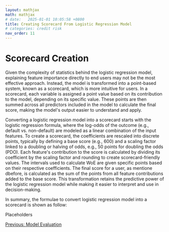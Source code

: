 ```yaml
---
layout: mathjax
math: mathjax
# date:   2025-01-01 10:05:58 +0800
title: Creating Scorecard From Logistic Regression Model
# categories: credit risk
nav_order: 11
---
```


# Scorecard Creation
Given the complexity of statistics behind the logistic regression model, explaining feature importance directly to end users may not be the most effective approach. Instead, the model is transformed into a point-based system, known as a scorecard, which is more intuitive for users. In a scorecard, each variable is assigned a point value based on its contribution to the model, depending on its specific value. These points are then summed across all predictors included in the model to calculate the final score, making the model's output easier to understand and apply.

Converting a logistic regression model into a scorecard starts with the logistic regression formula, where the log-odds of the outcome (e.g., default vs. non-default) are modeled as a linear combination of the input features. To create a scorecard, the coefficients are rescaled into discrete points, typically by defining a base score (e.g., 600) and a scaling factor linked to a doubling or halving of odds, e.g., 50 points for doubling the odds (PDO). Each feature's contribution to the score is calculated by dividing its coefficient by the scaling factor and rounding to create scorecard-friendly values. The intervals used to calculate WoE are given specific points based on their respective coefficients. The final score for a user, as mentione dbefore, is calculated as the sum of the points from all feature contributions added to the base score. This transformation retains the predictive power of the logistic regression model while making it easier to interpret and use in decision-making.

In summary, the formulae to convert logistic regression model into a scorecard is shown as follow:

Placeholders

[Previous: Model Evaluation](./model-evaluation.md)